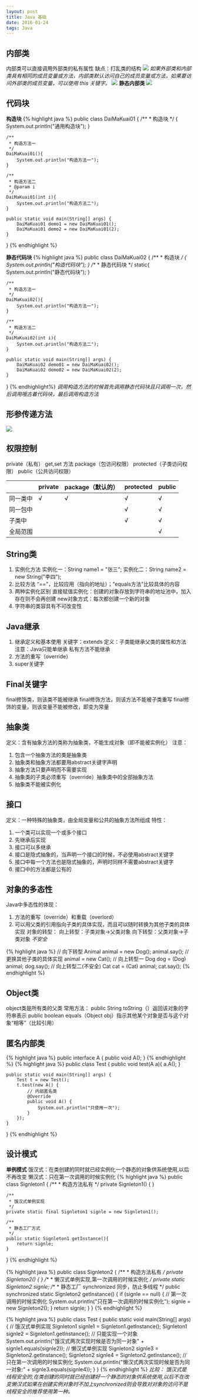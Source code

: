 ```yaml
---
layout: post
title: Java 基础
date: 2016-01-24
tags: Java
---
```

## 内部类
内部类可以直接调用外部类的私有属性
缺点：打乱类的结构
![](http://i2.piimg.com/50551ca56bd350c3.png)
_如果外部类和内部类具有相同的成员变量或方法，内部类默认访问自己的成员变量或方法，如果要访问外部类的成员变量，可以使用 this 关键字。_
![](http://i4.piimg.com/225dc3fef170e266.png)
**静态内部类**
![](http://i4.piimg.com/a24bd959a9e0c4b9.jpg)

## 代码块 ##
**构造块**
 {% highlight java %}
public class DaiMaKuai01 {
	/**
	 * 构造块
	 */
	{
		System.out.println("通用构造块");
	}
	
	/**
	 * 构造方法一
	 */
	DaiMaKuai01(){
		System.out.println("构造方法一");
	}
	
	/**
	 * 构造方法二
	 * @param i
	 */
	DaiMaKuai01(int i){
		System.out.println("构造方法二");
	}
	
	public static void main(String[] args) {
		DaiMaKuai01 demo1 = new DaiMaKuai01();
		DaiMaKuai01 demo2 = new DaiMaKuai01(2);
	}
}
{% endhighlight %}

**静态代码块**
{% highlight java %}
public class DaiMaKuai02 {
	/**
	 * 构造块
	 */
	{
		System.out.println("构造代码块");
	}
	/**
	 * 静态代码块
	 */
	static{
		System.out.println("静态代码块");
	}
	
	/**
	 * 构造方法一
	 */
	DaiMaKuai02(){
		System.out.println("构造方法一");
	}
	
	/**
	 * 构造方法二
	 */
	DaiMaKuai02(int i){
		System.out.println("构造方法二");
	}
	
	public static void main(String[] args) {
		DaiMaKuai02 demo01 = new DaiMaKuai02();
		DaiMaKuai02 demo02 = new DaiMaKuai02(2);
	}
}
{% endhighlight%}
_调用构造方法的时候首先调用静态代码块且只调用一次，然后调用哦古着代码块，最后调用构造方法_
## 形参传递方法 ##
![](http://i3.piimg.com/dbabfe4b506d1ea9.png)

## 权限控制 ##
private（私有） get,set 方法
package（包访问权限）
protected（子类访问权限）
public（公共访问权限）

|          | private | package（默认的） | protected | public |
| -------- | ------- | ----------------- | --------- | ------ |
| 同一类中 | √      | √                | √        | √     |
| 同一包中 |         |                   | √        | √     |
| 子类中   |         |                   | √        | √     |
| 全局范围 |         |                   |           | √     |

## String类 ##
 1. 实例化方法
实例化一：String name1 = "张三";
实例化二：String name2 = new String("李四");
2. 比较方法
“=="，比较应用（指向的地址）；”equals方法"比较具体的内容
3. 两种实例化区别
直接赋值实例化：创建的对象存放到字符串的地址池中，加入存在则不会再创建
new对象方式：每次都创建一个新的对象
4. 字符串的类容具有不可改变性

## Java继承 ##
1. 继承定义和基本使用    关键字：extends
    定义：子类能继承父类的属性和方法
    注意：Java只能单继承
    私有方法不能继承
2. 方法的重写（override）
3. super关键字   

## Final关键字 ##
final修饰类，则该类不能被继承
final修饰方法，则该方法不能被子类重写
final修饰的变量，则该变量不能被修改，即变为常量

## 抽象类 ##
定义：含有抽象方法的类称为抽象类，不能生成对象（即不能被实例化）
注意：

1. 包含一个抽象方法的类是抽象类
2. 抽象类和抽象方法都要用abstract关键字声明
3. 抽象方法只要声明而不需要实现
4. 抽象类的子类必须重写（override）抽象类中的全部抽象方法
5. 抽象类不能被实例化

## 接口 ##
定义：一种特殊的抽象类，由全局变量和公共的抽象方法所组成
特性：

1. 一个类可以实现一个或多个接口
2. 先继承后实现
3. 接口可以多继承
4. 接口是隐式抽象的，当声明一个接口的时候，不必使用abstract关键字
5. 接口中每一个方法也是隐式抽象的，声明时同样不需要abstract关键字
6. 接口中的方法都是公有的

## 对象的多态性 ##
Java中多态性的体现：

1. 方法的重写（override）和重载（overlord）
2. 可以用父类的引用指向子类的具体实现，而且可以随时转换为其他子类的具体实现
对象的转型：
向上转型：子类对象->父类对象
向下转型：父类对象->子类对象    _不安全_

{% highlight java %}
// 向下转型
Animal animal = new Dog();
animal.say();
// 更换其他子类的具体实现
animal = new Cat();
// 向上转型一
Dog dog = (Dog) animal;
dog.say();
// 向上转型二(不安全)
Cat cat = (Cat) animal;
cat.say();
{% endhighlight %}

## Object类 ##
object类是所有类的父类
常用方法：
public String toString（）返回该对象的字符串表示
public boolean equals（Object obj）指示其他某个对象是否与这个对象“相等”（比较引用）

## 匿名内部类 ##
{% highlight java %}
public interface A {
	public void A();
}
{% endhighlight %}
{% highlight java %}
public class Test {
	public void test(A a){
		a.A();
	}
	
	public static void main(String[] args) {
		Test t = new Test();
		t.test(new A() {
			// 内部匿名类
			@Override
			public void A() {
				System.out.println("只使用一次");
			}
		});
	}
}
{% endhighlight %}

## 设计模式 ##
**单例模式**
饿汉式：在类创建的同时就已经实例化一个静态的对象供系统使用,以后不再改变
懒汉式：只在第一次调用的时候实例化
{% highlight java %}
public class Signleton1 {
	/**
	 * 构造方法私有
	 */
	private Signleton1() {
	}
	
	/**
	 * 饿汉式单例实现
	 */
	private static final Signleton1 signle = new Signleton1();
	
	/**
	 * 静态工厂方式
	 */
	public static Signleton1 getInstance(){
		return signle;
	}
}
{% endhighlight %}

{% highlight java %}
public class Signleton2 {
	/**
	 * 构造方法私有
	 */
	private Signleton2() {
	}
	/**
	 * 懒汉式单例实现,第一次调用的时候实例化
	 */
	private static Signleton2 signle;
	/**
	 * 静态工厂 synchronized 同步，防止多线程
	 */
	public synchronized static Signleton2 getInstance() {
		if (signle == null) {
			// 第一次调用的时候实例化
			System.out.println("只在第一次调用的时候实例化");
			signle = new Signleton2();
		}
		return signle;
	}
}
{% endhighlight %}

{% highlight java %}
public class Test {
	public static void main(String[] args) {
		// 饿汉式单例实现
		Signleton1 signle1 = Signleton1.getInstance();
		Signleton1 signle2 = Signleton1.getInstance();
		// 只能实现一个对象
		System.out.println("饿汉式两次实现时候是否为同一对象" + signle1.equals(signle2));
		// 懒汉式单例实现
		Signleton2 signle3 = Signleton2.getInstance();
		Signleton2 signle4 = Signleton2.getInstance();
		// 只在第一次调用的时候实例化
		System.out.println("懒汉式两次实现时候是否为同一对象:" + signle3.equals(signle4));
	}
}
{% endhighlight %}
_比较： 饿汉式是线程安全的,在类创建的同时就已经创建好一个静态的对象供系统使用,以后不在改变懒汉式如果在创建实例对象时不加上synchronized则会导致对对象的访问不是线程安全的推荐使用第一种。_